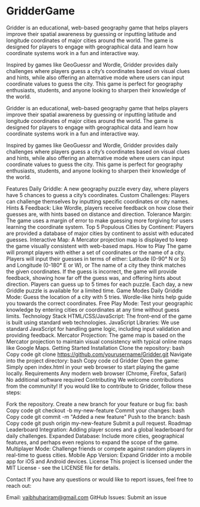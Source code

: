 # GridderGame
Gridder is an educational, web-based geography game that helps players improve their spatial awareness by guessing or inputting latitude and longitude coordinates of major cities around the world. The game is designed for players to engage with geographical data and learn how coordinate systems work in a fun and interactive way.

Inspired by games like GeoGuessr and Wordle, Gridder provides daily challenges where players guess a city’s coordinates based on visual clues and hints, while also offering an alternative mode where users can input coordinate values to guess the city. This game is perfect for geography enthusiasts, students, and anyone looking to sharpen their knowledge of the world.

Gridder is an educational, web-based geography game that helps players improve their spatial awareness by guessing or inputting latitude and longitude coordinates of major cities around the world. The game is designed for players to engage with geographical data and learn how coordinate systems work in a fun and interactive way.

Inspired by games like GeoGuessr and Wordle, Gridder provides daily challenges where players guess a city’s coordinates based on visual clues and hints, while also offering an alternative mode where users can input coordinate values to guess the city. This game is perfect for geography enthusiasts, students, and anyone looking to sharpen their knowledge of the world.

Features
Daily Griddle: A new geography puzzle every day, where players have 5 chances to guess a city’s coordinates.
Custom Challenges: Players can challenge themselves by inputting specific coordinates or city names.
Hints & Feedback: Like Wordle, players receive feedback on how close their guesses are, with hints based on distance and direction.
Tolerance Margin: The game uses a margin of error to make guessing more forgiving for users learning the coordinate system.
Top 5 Populous Cities by Continent: Players are provided a database of major cities by continent to assist with educated guesses.
Interactive Map: A Mercator projection map is displayed to keep the game visually consistent with web-based maps.
How to Play
The game will prompt players with either a set of coordinates or the name of a city.
Players will input their guesses in terms of either:
Latitude (0-90° N or S) and Longitude (0-180° E or W), or
The name of a city they think matches the given coordinates.
If the guess is incorrect, the game will provide feedback, showing how far off the guess was, and offering hints about direction.
Players can guess up to 5 times for each puzzle.
Each day, a new Griddle puzzle is available for a limited time.
Game Modes
Daily Griddle Mode: Guess the location of a city with 5 tries. Wordle-like hints help guide you towards the correct coordinates.
Free Play Mode: Test your geographic knowledge by entering cities or coordinates at any time without guess limits.
Technology Stack
HTML/CSS/JavaScript: The front-end of the game is built using standard web technologies.
JavaScript Libraries: We use standard JavaScript for handling game logic, including input validation and providing feedback.
Mercator Projection: The game map is based on the Mercator projection to maintain visual consistency with typical online maps like Google Maps.
Getting Started
Installation
Clone the repository:
bash
Copy code
git clone https://github.com/yourusername/Gridder.git
Navigate into the project directory:
bash
Copy code
cd Gridder
Open the game: Simply open index.html in your web browser to start playing the game locally.
Requirements
Any modern web browser (Chrome, Firefox, Safari)
No additional software required
Contributing
We welcome contributions from the community! If you would like to contribute to Gridder, follow these steps:

Fork the repository.
Create a new branch for your feature or bug fix:
bash
Copy code
git checkout -b my-new-feature
Commit your changes:
bash
Copy code
git commit -m "Added a new feature"
Push to the branch:
bash
Copy code
git push origin my-new-feature
Submit a pull request.
Roadmap
Leaderboard Integration: Adding player scores and a global leaderboard for daily challenges.
Expanded Database: Include more cities, geographical features, and perhaps even regions to expand the scope of the game.
Multiplayer Mode: Challenge friends or compete against random players in real-time to guess cities.
Mobile App Version: Expand Gridder into a mobile app for iOS and Android devices.
License
This project is licensed under the MIT License - see the LICENSE file for details.

Contact
If you have any questions or would like to report issues, feel free to reach out:

Email: vaibhuhariram@gmail.com
GitHub Issues: Submit an issue
